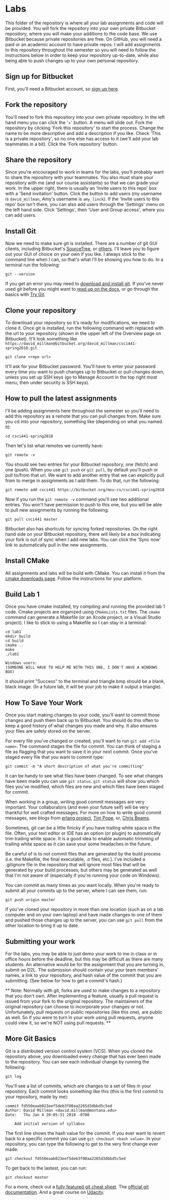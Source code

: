 # Labs

This folder of the repository is where all your lab assignments and code will be
provided. You will fork the repository into your own private Bitbucket
repository, where you will make your additions to the code base. We use
Bitbucket because private repositories are free. On GitHub, you will need a paid
or an academic account to have private repos.  I will add assignments to
this repository throughout the semester so you will need to follow the
instructions below in order to keep your repository up-to-date, while also being
able to push changes up to your own personal repository.

## Sign up for Bitbucket

First, you'll need a Bitbucket account, so [sign up
here](https://bitbucket.org/account/signup/).

## Fork the repository

You'll need to fork this repository into your own private repository. In the
left hand menu you can click the '+' button.  A menu will slide out. Fork the
repository by clicking 'Fork this repository' to start the process.  Change the
name to be more descriptive and add a description if you like.  Check 'This is a
private repository', so no one else has access to it (we'll add your lab
teammates in a bit). Click the 'Fork repository' button.

## Share the repository

Since you're encouraged to work in teams for the labs, you'll probably want to
share the repository with your teammates.  You also must share your repository
with me (and our course assistants) so that we can grade your work. In the upper
right, there is usually an 'Invite users to this repo' box with a 'Send
invitation' button. Click the button to add users (my username is
`david_millman`, Amy's username is `amy_linck`). If the 'Invite
users to this repo' box isn't there, you can also add users through the
'Settings' menu on the left hand side. Click 'Settings', then 'User and Group
access', where you can add users.

## Install Git

Now we need to make sure git is installed. There are a number of git GUI
clients, including Bitbucket's
[SourceTree](https://www.atlassian.com/software/sourcetree/overview), or
[others](http://git-scm.com/downloads/guis).  I'll leave you to figure out your
GUI of choice on your own if you like.  I always stick to the command line when
I can, so that's what I'll be showing you how to do. In a terminal run the
following:

    git --version

If you get an error you may need to [download and install
git](http://git-scm.com/downloads).  If you've never used git before you might
want to [read up on the docs](http://git-scm.com/doc), or go through the basics
with [Try Git](try.github.com).

## Clone your repository

To download your repository so it's ready for modifications, we need to clone
it.  Once git is installed, run the following command with <repo url> replaced
with the url to your repository (shown in the upper left of the Overview page on
Bitbucket).  It'll look something like
`https://david_millman@bitbucket.org/david_millman/csci441-spring2018.git`

    git clone <repo url>

It'll ask for your Bitbucket password. You'll have to enter your password every
time you want to push changes up to Bitbucket or pull changes down, unless you
set up SSH keys (go to Manage Account in the top right most menu, then under
security is SSH keys).

## How to pull the latest assignments

I'll be adding assignments here throughout the semester so you'll need to add
this repository as a remote that you can pull changes from. Make sure you cd
into your repository, something like (depending on what you named it):

    cd csci441-spring2018

Then let's list what remotes we currently have:

    git remote -v

You should see two entries for your Bitbucket repository, one (fetch) and one
(push). When you use `git push` or `git pull`, by default you'll push or pull
to/from that url. We want to add another entry that we can explicitly pull from
to merge in assignments as I add them. To do that, run the following:

    git remote add csci441 https://bitbucket.org/msu-cs/csci441-spring2018

Now if you run the `git remote -v` command you'll see two additional entries.
You won't have permission to push to this one, but you will be able to pull new
assignments by running the following:

    git pull csci441 master

Bitbucket also has shortcuts for syncing forked repositories. On the right hand
side on your Bitbucket repository, there will likely be a box indicating your
fork is out of sync when I add new labs. You can click the 'Sync now' link to
automatically pull in the new assignments.

## Install CMake

All assignments and labs will be build with CMake. You can install it from the
[cmake downloads page](https://cmake.org/download/).  Follow the instructions
for your platform.

## Build Lab 1

Once you have cmake installed, try compiling and running the provided lab 1
code.  Cmake projects are organized using `CMakeLists.txt` files. The `cmake`
command can generate a Makefile (or an Xcode project, or a Visual Studio
project). I like to stick to using a Makefile so I can stay in a terminal:

    cd lab1
    mkdir build
    cd build
    cmake ..
    make
    ./lab1

    Windows users:
    (SOMEONE WILL HAVE TO HELP ME WITH THIS ONE, I DON'T HAVE A WINDOWS BOX)

It should print "Success" to the terminal and triangle.bmp should be a blank,
black image.  (In a future lab, it will be your job to make it output a
triangle).

## How To Save Your Work

Once you start making changes to your code, you'll want to commit those changes
and push them back up to Bitbucket. You should do this often to keep a good
history of what changes you made and why. It also ensures your files are safely
stored on the server.

For every file you've changed or created, you'll want to run `git add <file
name>`. The command stages the file for commit. You can think of staging a file
as flagging that you want to save it in your next commit. Once you've staged
every file that you want to commit type:

    git commit -m "A short description of what you're committing"

It can be handy to see what files have been changed. To see what changes have
been made you can use `git status`. `git status` will show you which files
you've modified, which files are new and which files have been staged for
commit.

When working in a group, writing good commit messages are very important.  Your
collaborators (and even your future self) will be very thankful for well crafted
messages.  For more on how to write good commit messages, see blogs from
[erlang project](https://github.com/erlang/otp/wiki/writing-good-commit-messages),
[Tim Pope](http://tbaggery.com/2008/04/19/a-note-about-git-commit-messages.html),
or, [Chris Beams](https://chris.beams.io/posts/git-commit/).

Sometimes, git can be a little finicky if you have trailing white space in the
file. Often, your text editor or IDE has an option (or plugin) to automatically
trim trailing white space. It is a good idea to enable automatic trimming of
trailing white space as it can save your some headaches in the future.

Be careful of is to not commit files that are generated by the build process
(i.e. the Makefile, the final executable, .o files, etc.).  I've included a
.gitignore file in the repository that will ignore most files that will be
generated by your build processes, but others may be generated as well that I'm
not aware of (especially if you're running your code on Windows).

You can commit as many times as you want locally. When you're ready to submit
all your commits up to the server, where I can see them, run:

    git push origin master

If you've cloned your repository in more than one location (such as on a lab
computer and on your own laptop) and have made changes to one of them and pushed
those changes up to the server, you can use `git pull` from the other location
to bring it up to date.

## Submitting your work

For the labs, you may be able to just demo your work to me in class or in office
hours before the deadline, but this may be difficult as there are many students.
An alternative would be for the assignment that you are turning in, submit on
D2L.  The submission should contain your your team members' names, a link to
your repository, and hash value of the commit that you are submitting.  (See
below for how to get a commit's hash.)

** Note: Normally with git, forks are used to make changes to a repository that
you don't own. After implementing a feature, usually a pull request is issued
from your fork to the original repository. The maintainers of the original
repository can choose to incorporate your changes or not. Unfortunately, pull
requests on public repositories (like this one), are public as well. So if you
were to turn in your work using pull requests, anyone could view it, so we're
NOT using pull requests. **

## More Git Basics

Git is a distributed version control system (VCS). When you cloned the
repository above, you downloaded every change that has ever been made to the
repository. You can see each individual change by running the following:

    git log

You'll see a list of commits, which are changes to a set of files in your
repository. Each commit looks something like this (this is the first commit to
your repository, made by me):

    commit fd550eaab023eef5deb3f00aa2265d3dbbd5c5ed
    Author: David Millman <david.millman@montana.edu>
    Date:   Thu Jan 4 20:05:31 2018 -0700

        Add initial version of syllabus

The first line shows the hash value for the commit. If you ever want to revert
back to a specific commit you can use `git checkout <hash value>`. In your
repository, you can type the following to get to the very first change ever
made:

    git checkout fd550eaab023eef5deb3f00aa2265d3dbbd5c5ed

To get back to the lastest, you can run:

    git checkout master

For a more, check out a
[fully featured git cheat sheet](https://www.atlassian.com/git/tutorials/atlassian-git-cheatsheet).
The [official git documentation](http://git-scm.com/doc). And a great
course on [Udacity](https://www.udacity.com/course/how-to-use-git-and-github--ud775).
